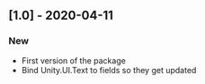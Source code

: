 ## [1.0] - 2020-04-11

### New
* First version of the package
* Bind Unity.UI.Text to fields so they get updated